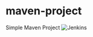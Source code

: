 # maven-project

Simple Maven Project
![Jenkins](https://img.shields.io/jenkins/build?jobUrl=http%3A%2F%2F176.169.194.190%3A8080%2Fjob%2FMy_first_Maven_Build)
